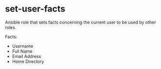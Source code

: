 # set-user-facts

Ansible role that sets facts concerning the current user to be used by other roles.

Facts:
* Username
* Full Name
* Email Address
* Home Directory
